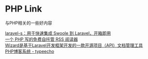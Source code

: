 # PHP Link
与PHP相关的一些好内容

[laravel-s：用于快速集成 Swoole 到 Laravel，开箱即用](https://github.com/hhxsv5/laravel-s)   
[一个 PHP 写的免费自托管 RSS 阅读器](https://github.com/FreshRSS/FreshRSS)   
[Wizard是基于Laravel开发框架开发的一款开源项目（API）文档管理工具](https://github.com/mylxsw/wizard)  
[PHP博客系统 - typeecho](http://typecho.org/)   
